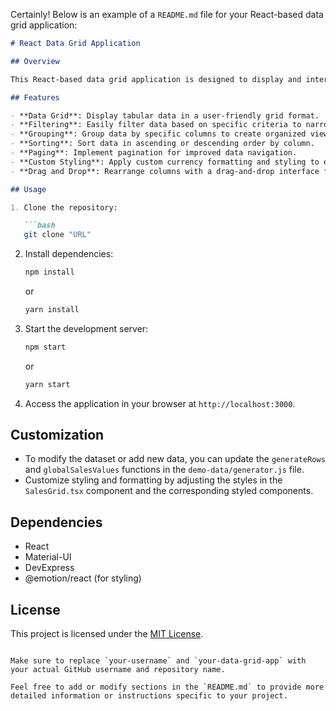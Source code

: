 Certainly! Below is an example of a `README.md` file for your React-based data grid application:

```markdown
# React Data Grid Application

## Overview

This React-based data grid application is designed to display and interact with tabular data. It leverages Material-UI and DevExpress components to create an interactive and visually appealing data grid. The application includes features like filtering, grouping, sorting, and paging for managing and analyzing large datasets.

## Features

- **Data Grid**: Display tabular data in a user-friendly grid format.
- **Filtering**: Easily filter data based on specific criteria to narrow down results.
- **Grouping**: Group data by specific columns to create organized views.
- **Sorting**: Sort data in ascending or descending order by column.
- **Paging**: Implement pagination for improved data navigation.
- **Custom Styling**: Apply custom currency formatting and styling to enhance the user interface.
- **Drag and Drop**: Rearrange columns with a drag-and-drop interface for better user customization.

## Usage

1. Clone the repository:

   ```bash
   git clone "URL"
   ```

2. Install dependencies:

   ```bash
   npm install
   ```

   or

   ```bash
   yarn install
   ```

3. Start the development server:

   ```bash
   npm start
   ```

   or

   ```bash
   yarn start
   ```

4. Access the application in your browser at `http://localhost:3000`.

## Customization

- To modify the dataset or add new data, you can update the `generateRows` and `globalSalesValues` functions in the `demo-data/generator.js` file.
- Customize styling and formatting by adjusting the styles in the `SalesGrid.tsx` component and the corresponding styled components.

## Dependencies

- React
- Material-UI
- DevExpress
- @emotion/react (for styling)

## License

This project is licensed under the [MIT License](LICENSE).
```

Make sure to replace `your-username` and `your-data-grid-app` with your actual GitHub username and repository name.

Feel free to add or modify sections in the `README.md` to provide more detailed information or instructions specific to your project.